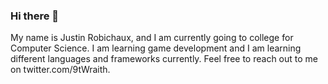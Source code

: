 ### Hi there 👋

My name is Justin Robichaux, and I am currently going to college for Computer Science. I am learning game development and I am learning different languages and frameworks currently. Feel free to reach out to me on twitter.com/9tWraith.

